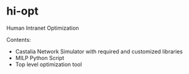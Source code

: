 # hi-opt
Human Intranet Optimization

Contents:
- Castalia Network Simulator with required and customized libraries
- MILP Python Script
- Top level optimization tool
